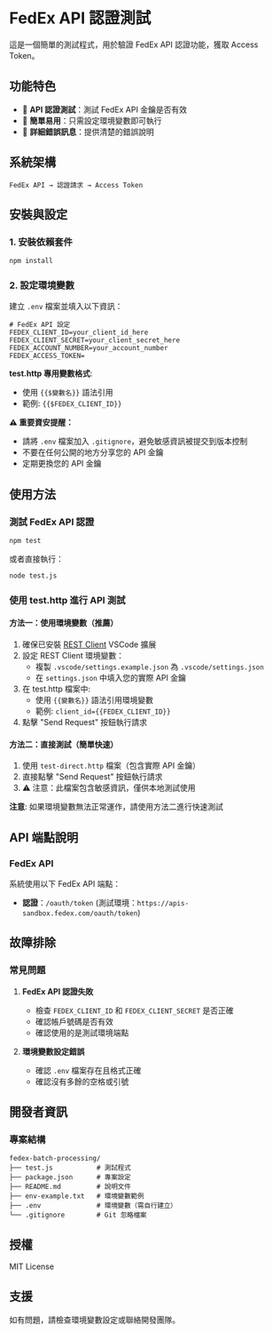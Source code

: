 # FedEx API 認證測試

這是一個簡單的測試程式，用於驗證 FedEx API 認證功能，獲取 Access Token。

## 功能特色

- 🔑 **API 認證測試**：測試 FedEx API 金鑰是否有效
- 🧪 **簡單易用**：只需設定環境變數即可執行
- 📝 **詳細錯誤訊息**：提供清楚的錯誤說明

## 系統架構

```
FedEx API → 認證請求 → Access Token
```

## 安裝與設定

### 1. 安裝依賴套件

```bash
npm install
```

### 2. 設定環境變數

建立 `.env` 檔案並填入以下資訊：

```env
# FedEx API 設定
FEDEX_CLIENT_ID=your_client_id_here
FEDEX_CLIENT_SECRET=your_client_secret_here
FEDEX_ACCOUNT_NUMBER=your_account_number
FEDEX_ACCESS_TOKEN=
```

**test.http 專用變數格式**:

- 使用 `{{$變數名}}` 語法引用
- 範例: `{{$FEDEX_CLIENT_ID}}`

**⚠️ 重要資安提醒：**

- 請將 `.env` 檔案加入 `.gitignore`，避免敏感資訊被提交到版本控制
- 不要在任何公開的地方分享您的 API 金鑰
- 定期更換您的 API 金鑰

## 使用方法

### 測試 FedEx API 認證

```bash
npm test
```

或者直接執行：

```bash
node test.js
```

### 使用 test.http 進行 API 測試

#### 方法一：使用環境變數（推薦）

1. 確保已安裝 [REST Client](https://marketplace.visualstudio.com/items?itemName=humao.rest-client) VSCode 擴展
2. 設定 REST Client 環境變數：
   - 複製 `.vscode/settings.example.json` 為 `.vscode/settings.json`
   - 在 `settings.json` 中填入您的實際 API 金鑰
3. 在 test.http 檔案中:
   - 使用 `{{變數名}}` 語法引用環境變數
   - 範例: `client_id={{FEDEX_CLIENT_ID}}`
4. 點擊 "Send Request" 按鈕執行請求

#### 方法二：直接測試（簡單快速）

1. 使用 `test-direct.http` 檔案（包含實際 API 金鑰）
2. 直接點擊 "Send Request" 按鈕執行請求
3. ⚠️ 注意：此檔案包含敏感資訊，僅供本地測試使用

**注意**: 如果環境變數無法正常運作，請使用方法二進行快速測試

## API 端點說明

### FedEx API

系統使用以下 FedEx API 端點：

- **認證**：`/oauth/token` (測試環境：`https://apis-sandbox.fedex.com/oauth/token`)

## 故障排除

### 常見問題

1. **FedEx API 認證失敗**

   - 檢查 `FEDEX_CLIENT_ID` 和 `FEDEX_CLIENT_SECRET` 是否正確
   - 確認帳戶號碼是否有效
   - 確認使用的是測試環境端點

2. **環境變數設定錯誤**
   - 確認 `.env` 檔案存在且格式正確
   - 確認沒有多餘的空格或引號

## 開發者資訊

### 專案結構

```
fedex-batch-processing/
├── test.js           # 測試程式
├── package.json      # 專案設定
├── README.md         # 說明文件
├── env-example.txt   # 環境變數範例
├── .env              # 環境變數（需自行建立）
└── .gitignore        # Git 忽略檔案
```

## 授權

MIT License

## 支援

如有問題，請檢查環境變數設定或聯絡開發團隊。
